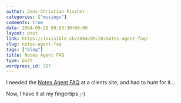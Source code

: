 ```yaml
---
author: Jens-Christian Fischer
categories: ["musings"]
comments: true
date: 2004-09-28 09:03:30+00:00
layout: post
link: https://invisible.ch/2004/09/28/notes-agent-faq/
slug: notes-agent-faq
tags: ["blog"]
title: Notes Agent FAQ
type: post
wordpress_id: 327
---
```


I needed the [Notes Agent FAQ](https://www-10.lotus.com/ldd/46dom.nsf/7e6c7e584a76331b85256a46006f083e/574c99ccb345839185256976004e811e?OpenDocument) at a clients site, and had to hunt for it... 

Now, I have it at my fingertips ;-)
